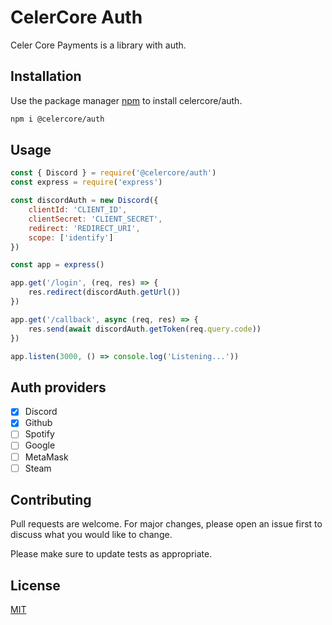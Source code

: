# CelerCore Auth

Celer Core Payments is a library with auth.

## Installation

Use the package manager [npm](https://pip.pypa.io/en/stable/) to install celercore/auth.

```bash
npm i @celercore/auth
```

## Usage

```javascript
const { Discord } = require('@celercore/auth')
const express = require('express')

const discordAuth = new Discord({
    clientId: 'CLIENT_ID',
    clientSecret: 'CLIENT_SECRET',
    redirect: 'REDIRECT_URI',
    scope: ['identify']
})

const app = express()

app.get('/login', (req, res) => {
    res.redirect(discordAuth.getUrl())
})

app.get('/callback', async (req, res) => {
    res.send(await discordAuth.getToken(req.query.code))
})

app.listen(3000, () => console.log('Listening...'))
```

## Auth providers
- [x] Discord
- [x] Github
- [ ] Spotify
- [ ] Google
- [ ] MetaMask
- [ ] Steam

## Contributing
Pull requests are welcome. For major changes, please open an issue first to discuss what you would like to change.

Please make sure to update tests as appropriate.

## License
[MIT](https://choosealicense.com/licenses/mit/)
